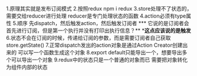 1.原理其实就是发布订阅模式
2.按照redux
    npm i redux
3.store处理不了状态的，需要交给reducer进行处理
    reducer是专门处理状态的函数
4.action必须有type属性
5.顺序
    先dispatch，然后触发action，然后触发订阅者
   *** 它说的是订阅者会首先进行订阅，但是第一个执行并没有打印出执行信息？**
    ***这点应该说的是触发**
6.状态不会在订阅的时候，传递给订阅的参数，而是需要订阅者自己获取
    store.getState()
7.正常dispatch发出的action对象是通过Action Creator创建出来的
    可以写一个函数生成这个对象
8.export default只能导出一个，想要导出多个可以导出一个对象
9.redux中的状态只是一个普通的对象而已
    需要把对象转化为组件内部的状态